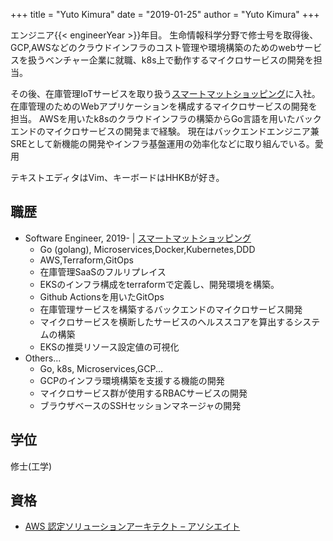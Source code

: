 +++
title = "Yuto Kimura"
date = "2019-01-25"
author = "Yuto Kimura"
+++

エンジニア{{< engineerYear >}}年目。
生命情報科学分野で修士号を取得後、GCP,AWSなどのクラウドインフラのコスト管理や環境構築のためのwebサービスを扱うベンチャー企業に就職、k8s上で動作するマイクロサービスの開発を担当。


その後、在庫管理IoTサービスを取り扱う[スマートマットショッピング](https://smartshopping.co.jp/AboutUs)に入社。
在庫管理のためのWebアプリケーションを構成するマイクロサービスの開発を担当。
AWSを用いたk8sのクラウドインフラの構築からGo言語を用いたバックエンドのマイクロサービスの開発まで経験。
現在はバックエンドエンジニア兼SREとして新機能の開発やインフラ基盤運用の効率化などに取り組んでいる。愛用


テキストエディタはVim、キーボードはHHKBが好き。

<!--more-->

## 職歴

* Software Engineer, 2019- &#124; [スマートマットショッピング](https://smartshopping.co.jp/AboutUs)
    * Go (golang), Microservices,Docker,Kubernetes,DDD
    * AWS,Terraform,GitOps
    * 在庫管理SaaSのフルリプレイス
    * EKSのインフラ構成をterraformで定義し、開発環境を構築。
    * Github Actionsを用いたGitOps
    * 在庫管理サービスを構築するバックエンドのマイクロサービス開発
    * マイクロサービスを横断したサービスのヘルススコアを算出するシステムの構築
    * EKSの推奨リソース設定値の可視化
* Others...
    * Go, k8s, Microservices,GCP...
    * GCPのインフラ環境構築を支援する機能の開発
    * マイクロサービス群が使用するRBACサービスの開発
    * ブラウザベースのSSHセッションマネージャの開発

## 学位

修士(工学)

## 資格

* [AWS 認定ソリューションアーキテクト – アソシエイト](https://www.youracclaim.com/badges/dc880fed-a3f1-40c3-abd2-b5f7a438f4a7/public_url)
